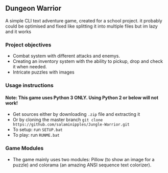 ## Dungeon Warrior

A simple CLI text adventure game, created for a school project. it probably could be optimised and fixed like splitting it into multiple files but im lazy and it works

### Project objectives

- Combat system with different attacks and enemys.
- Creating an inventory system with the ability to pickup, drop and check it when needed.
- Intricate puzzles with images

### Usage instructions

#### Note: This game uses Python 3 ONLY. Using Python 2 or below will not work!

- Get sources either by downloading `.zip` file and extracting it
- Or by cloning the master branch `git clone https://github.com/salaminipples/Jungle-Warrior.git`
- To setup: run `SETUP.bat`
- To play: run `RUNME.bat`

### Game Modules

- The game mainly uses two modules: Pillow (to show an image for a puzzle) and colorama (an amazing ANSI sequence text colorizer).
